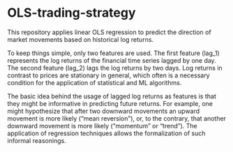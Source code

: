 # OLS-trading-strategy

This repository applies linear OLS regression to predict the direction of market movements based on historical log returns. 

To keep things simple, only two features are used. The first feature (lag_1) represents the log returns of the financial time series lagged by one day. The second feature (lag_2) lags the log returns by two days. Log returns in contrast to prices are stationary in general, which often is a necessary condition for the application of statistical and ML algorithms. 

The basic idea behind the usage of lagged log returns as features is that they might be informative in predicting future returns. For example, one might hypothesize that after two downward movements an upward movement is more likely (“mean reversion”), or, to the contrary, that another downward movement is more likely (“momentum” or “trend”). The application of regression techniques allows the formalization of such informal reasonings.
